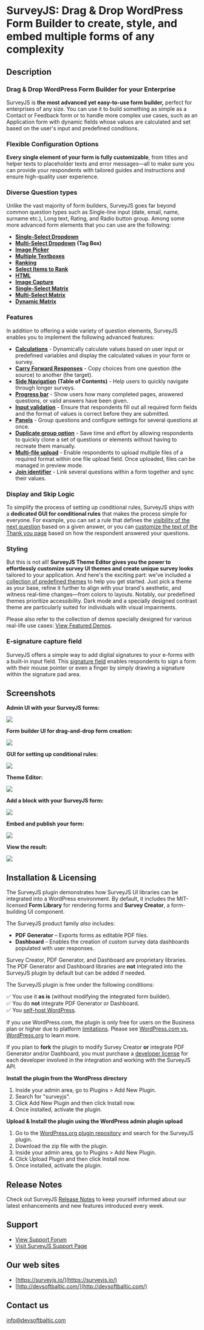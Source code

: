 # SurveyJS: Drag & Drop WordPress Form Builder to create, style, and embed multiple forms of any complexity #

## Description ##

### Drag & Drop WordPress Form Builder for your Enterprise

SurveyJS is **the most advanced yet easy-to-use form builder,** perfect for enterprises of any size. You can use it to build something as simple as a Contact or Feedback form or to handle more complex use cases, such as an Application form with dynamic fields whose values are calculated and set based on the user's input and predefined conditions.

### Flexible Configuration Options

**Every single element of your form is fully customizable**, from titles and helper texts to placeholder texts and error messages&mdash;all to make sure you can provide your respondents with tailored guides and instructions and ensure high-quality user experience.

### Diverse Question types

Unlike the vast majority of form builders, SurveyJS goes far beyond common question types such as Single-line input (date, email, name, surname etc.), Long text, Rating, and Radio button group. Among some more advanced form elements that you can use are the following:

- [**Single-Select Dropdown**](https://surveyjs.io/form-library/examples/create-dropdown-menu-in-javascript/)
- [**Multi-Select Dropdown**](https://surveyjs.io/form-library/examples/how-to-create-multiselect-tag-box/) **(Tag Box)**
- [**Image Picker**](https://surveyjs.io/form-library/examples/image-picker-question/)
- [**Multiple Textboxes**](https://surveyjs.io/form-library/examples/multiple-text-box-question/)
- [**Ranking**](https://surveyjs.io/form-library/examples/add-ranking-question-to-form/)
- [**Select Items to Rank**](https://surveyjs.io/form-library/examples/select-items-to-rank/)
- [**HTML**](https://surveyjs.io/form-library/examples/questiontype-html/)
- [**Image Capture**](https://surveyjs.io/form-library/examples/photo-capture/)
- [**Single-Select Matrix**](https://surveyjs.io/form-library/examples/single-selection-matrix-table-question/)
- [**Multi-Select Matrix**](https://surveyjs.io/form-library/examples/questiontype-matrixdropdown/)
- [**Dynamic Matrix**](https://surveyjs.io/form-library/examples/questiontype-matrixdynamic/)

### Features

In addition to offering a wide variety of question elements, SurveyJS enables you to implement the following advanced features:

- [**Calculations**](https://surveyjs.io/form-library/examples/questiontype-matrixdynamic-totals/) - Dynamically calculate values based on user input or predefined variables and display the calculated values in your form or survey.
- [**Carry Forward Responses**](https://surveyjs.io/form-library/examples/survey-carry-forward/) - Copy choices from one question (the source) to another (the target). 
- [**Side Navigation**](https://surveyjs.io/form-library/examples/table-of-contents/) **(Table of Contents)** - Help users to quickly navigate through longer surveys.
- [**Progress bar**](https://surveyjs.io/form-library/examples/configure-form-navigation-with-progress-indicators/)  - Show users how many completed pages, answered questions, or valid answers have been given.
- [**Input validation**](https://surveyjs.io/form-library/examples/javascript-form-validation/) - Ensure that respondents fill out all required form fields and the format of values is correct before they are submitted.
- [**Panels**](https://surveyjs.io/form-library/examples/set-properties-on-multiple-questions-using-panel/) - Group questions and configure settings for several questions at once. 
- [**Duplicate group option**](https://surveyjs.io/form-library/examples/dynamic-matrix-table-question-with-dropdown-cell-type/) - Save time and effort by allowing respondents to quickly clone a set of questions or elements without having to recreate them manually.
- [**Multi-file upload**](https://surveyjs.io/form-library/examples/file-upload/) - Enable respondents to upload multiple files of a required format within one file upload field. Once uploaded, files can be managed in preview mode.
- [**Join identifier**](https://surveyjs.io/form-library/examples/merge-question-values/) - Link several questions within a form together and sync their values.

### Display and Skip Logic

To simplify the process of setting up conditional rules, SurveyJS ships with a **dedicated GUI for conditional rules** that makes the process simple for everyone. For example, you can set a rule that defines the [visibility of the next question](https://surveyjs.io/form-library/examples/conditional-logic-and-branching-in-surveys/) based on a given answer, or you can [customize the text of the Thank you page](https://surveyjs.io/form-library/examples/nps-question/) based on how the respondent answered your questions.

### Styling

But this is not all! **SurveyJS Theme Editor gives you the power to effortlessly customize survey UI themes and create unique survey looks** tailored to your application. And here's the exciting part: we've included a [collection of predefined themes](https://surveyjs.io/form-library/documentation/manage-default-themes-and-styles#add-surveyjs-themes-to-your-application) to help you get started. Just pick a theme as your base, refine it further to align with your brand's aesthetic, and witness real-time changes&mdash;from colors to layouts. Notably, our predefined themes prioritize accessibility. Dark mode and a specially designed contrast theme are particularly suited for individuals with visual impairments.

Please also refer to the collection of demos specially designed for various real-life use cases: [View Featured Demos](https://surveyjs.io/form-library/examples/overview).

### E-signature capture field

SurveyJS offers a simple way to add digital signatures to your e-forms with a built-in input field. This [signature field](https://surveyjs.io/form-library/examples/signature-pad-widget-javascript/) enables respondents to sign a form with their mouse pointer or even a finger by simply drawing a signature within the signature pad area.

## Screenshots ##

**Admin UI with your SurveyJS forms:**

![](https://github.com/surveyjs/surveyjs-wordpress/blob/master/src/assets/screenshot-1.png?raw=true)

**Form builder UI for drag-and-drop form creation:**

![](https://github.com/surveyjs/surveyjs-wordpress/blob/master/src/assets/screenshot-2.png?raw=true)

**GUI for setting up conditional rules:**

![](https://github.com/surveyjs/surveyjs-wordpress/blob/master/src/assets/screenshot-3.png?raw=true)

**Theme Editor:**

![](https://github.com/surveyjs/surveyjs-wordpress/blob/master/src/assets/screenshot-4.png?raw=true)

**Add a block with your SurveyJS form:**

![](https://github.com/surveyjs/surveyjs-wordpress/blob/master/src/assets/screenshot-5.png?raw=true)

**Embed and publish your form:**

![](https://github.com/surveyjs/surveyjs-wordpress/blob/master/src/assets/screenshot-6.png?raw=true)

**View the result:**

![](https://github.com/surveyjs/surveyjs-wordpress/blob/master/src/assets/screenshot-7.png?raw=true)

## Installation & Licensing ##

The SurveyJS plugin demonstrates how SurveyJS UI libraries can be integrated into a WordPress environment. By default, it includes the MIT-licensed **Form Library** for rendering forms and **Survey Creator**, a form-building UI component.

The SurveyJS product family _also_ includes:

- **PDF Generator** – Exports forms as editable PDF files.
- **Dashboard** – Enables the creation of custom survey data dashboards populated with user responses.

Survey Creator, PDF Generator, and Dashboard are proprietary libraries. The PDF Generator and Dashboard libraries are **not** integrated into the SurveyJS plugin by default but can be added if needed.

The SurveyJS plugin is free under the following conditions:

✅ You use it **as is** (without modifying the integrated form builder).\
✅ You do **not** integrate PDF Generator or Dashboard.\
✅ You [self-host WordPress](https://wordpress.com/go/website-building/wordpress-com-vs-wordpress-org/).

If you use WordPress.com, the plugin is only free for users on the Business plan or higher due to platform [limitations](https://www.wpbeginner.com/beginners-guide/what-are-the-limitations-of-wordpress-com/). Please see [WordPress.com vs. WordPress.org](https://wordpress.com/go/website-building/wordpress-com-vs-wordpress-org/) to learn more.

If you plan to **fork** the plugin to modify Survey Creator **or** integrate PDF Generator and/or Dashboard, you must purchase a [developer license](https://surveyjs.io/pricing) for each developer involved in the integration and working with the SurveyJS API.

**Install the plugin from the WordPress directory**

1. Inside your admin area, go to Plugins > Add New Plugin.
1. Search for "surveyjs".
1. Click Add New Plugin and then click Install now.
1. Once installed, activate the plugin.

**Upload & Install the plugin using the WordPress admin plugin upload**

1. Go to the [WordPress.org plugin repository](https://wordpress.org/plugins/surveyjs/) and search for the SurveyJS plugin.
1. Download the zip file with the plugin.
1. Inside your admin area, go to Plugins > Add New Plugin.
1. Click Upload Plugin and then click Install now.
1. Once installed, activate the plugin.

## Release Notes ##

Check out SurveyJS [Release Notes](https://surveyjs.io/stay-updated/release-notes) to keep yourself informed about our latest enhancements and new features introduced every week.

## Support ##
* [View Support Forum](https://wordpress.org/support/plugin/surveyjs)
* [Visit SurveyJS Support Page](https://surveyjs.io/support)

## Our web sites ##
* [https://surveyjs.io/](https://surveyjs.io/)
* [http://devsoftbaltic.com/](http://devsoftbaltic.com/)

## Contact us ##
info@devsoftbaltic.com
